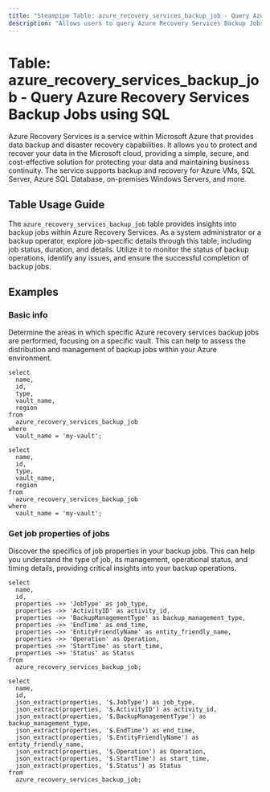 ```yaml
---
title: "Steampipe Table: azure_recovery_services_backup_job - Query Azure Recovery Services Backup Jobs using SQL"
description: "Allows users to query Azure Recovery Services Backup Jobs, specifically the job status, duration, and details, providing insights into backup operations and their outcomes."
---
```


# Table: azure_recovery_services_backup_job - Query Azure Recovery Services Backup Jobs using SQL

Azure Recovery Services is a service within Microsoft Azure that provides data backup and disaster recovery capabilities. It allows you to protect and recover your data in the Microsoft cloud, providing a simple, secure, and cost-effective solution for protecting your data and maintaining business continuity. The service supports backup and recovery for Azure VMs, SQL Server, Azure SQL Database, on-premises Windows Servers, and more.

## Table Usage Guide

The `azure_recovery_services_backup_job` table provides insights into backup jobs within Azure Recovery Services. As a system administrator or a backup operator, explore job-specific details through this table, including job status, duration, and details. Utilize it to monitor the status of backup operations, identify any issues, and ensure the successful completion of backup jobs.

## Examples

### Basic info
Determine the areas in which specific Azure recovery services backup jobs are performed, focusing on a specific vault. This can help to assess the distribution and management of backup jobs within your Azure environment.

```sql+postgres
select
  name,
  id,
  type,
  vault_name,
  region
from
  azure_recovery_services_backup_job
where
  vault_name = 'my-vault';
```

```sql+sqlite
select
  name,
  id,
  type,
  vault_name,
  region
from
  azure_recovery_services_backup_job
where
  vault_name = 'my-vault';
```

### Get job properties of jobs
Discover the specifics of job properties in your backup jobs. This can help you understand the type of job, its management, operational status, and timing details, providing critical insights into your backup operations.

```sql+postgres
select
  name,
  id,
  properties ->> 'JobType' as job_type,
  properties ->> 'ActivityID' as activity_id,
  properties ->> 'BackupManagementType' as backup_management_type,
  properties ->> 'EndTime' as end_time,
  properties ->> 'EntityFriendlyName' as entity_friendly_name,
  properties ->> 'Operation' as Operation,
  properties ->> 'StartTime' as start_time,
  properties ->> 'Status' as Status
from
  azure_recovery_services_backup_job;
```

```sql+sqlite
select
  name,
  id,
  json_extract(properties, '$.JobType') as job_type,
  json_extract(properties, '$.ActivityID') as activity_id,
  json_extract(properties, '$.BackupManagementType') as backup_management_type,
  json_extract(properties, '$.EndTime') as end_time,
  json_extract(properties, '$.EntityFriendlyName') as entity_friendly_name,
  json_extract(properties, '$.Operation') as Operation,
  json_extract(properties, '$.StartTime') as start_time,
  json_extract(properties, '$.Status') as Status
from
  azure_recovery_services_backup_job;
```